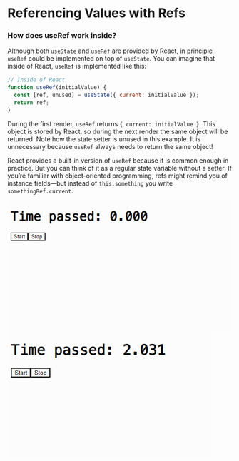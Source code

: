 # Referencing Values with Refs

### How does useRef work inside?

Although both `useState` and `useRef` are provided by React, in principle `useRef` could be implemented on top of `useState`. You can imagine that inside of React, `useRef` is implemented like this:

```js
// Inside of React
function useRef(initialValue) {
  const [ref, unused] = useState({ current: initialValue });
  return ref;
}
```

During the first render, `useRef` returns `{ current: initialValue }`. This object is stored by React, so during the next render the same object will be returned. Note how the state setter is unused in this example. It is unnecessary because `useRef` always needs to return the same object!

React provides a built-in version of `useRef` because it is common enough in practice. But you can think of it as a regular state variable without a setter. If you’re familiar with object-oriented programming, refs might remind you of instance fields—but instead of `this.something` you write `somethingRef.current`.

![Stop Watch](./public/Screenshot_1.png)
![Stop Watch](./public/Screenshot_2.png)
